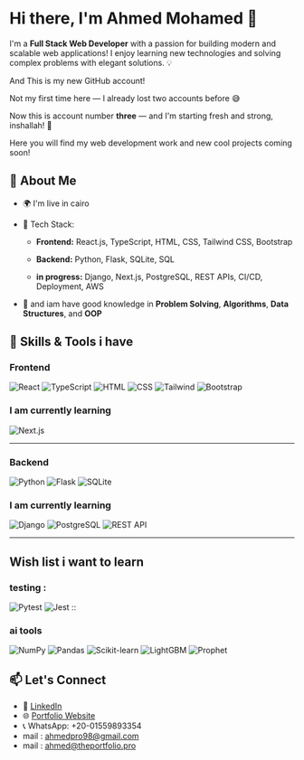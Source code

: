 # Hi there, I'm Ahmed Mohamed 👋

I'm a **Full Stack Web Developer** with a passion for building modern and scalable web applications! I enjoy learning new technologies and solving complex problems with elegant solutions. 💡

And This is my new GitHub account!  

Not my first time here — I already lost two accounts before 😅  

Now this is account number **three** — and I'm starting fresh and strong, inshallah! 💪

Here you will find my web development work and new cool projects coming soon!


## 🚀 About Me

- 🌍 I'm live in cairo
- 💼 Tech Stack:
  - **Frontend:** React.js, TypeScript, HTML, CSS, Tailwind CSS, Bootstrap
  - **Backend:** Python, Flask, SQLite, SQL
 
  
  - **in progress:** Django, Next.js, PostgreSQL, REST APIs, CI/CD, Deployment, AWS

- 🧠 and iam have good knowledge in **Problem Solving**, **Algorithms**, **Data Structures**, and **OOP**



## 🔧 Skills & Tools i have 

### Frontend
![React](https://img.shields.io/badge/-React-61DAFB?style=flat&logo=react)
![TypeScript](https://img.shields.io/badge/-TypeScript-3178C6?style=flat&logo=typescript&logoColor=white)
![HTML](https://img.shields.io/badge/-HTML5-E34F26?style=flat&logo=html5&logoColor=white)
![CSS](https://img.shields.io/badge/-CSS3-1572B6?style=flat&logo=css3)
![Tailwind](https://img.shields.io/badge/-TailwindCSS-38B2AC?style=flat&logo=tailwind-css)
![Bootstrap](https://img.shields.io/badge/-Bootstrap-563D7C?style=flat&logo=bootstrap)

### I am currently learning
![Next.js](https://img.shields.io/badge/-Next.js-000000?style=flat&logo=next.js)

 --------------------------------------------------------------------------------------

### Backend
![Python](https://img.shields.io/badge/-Python-3776AB?style=flat&logo=python&logoColor=white)
![Flask](https://img.shields.io/badge/-Flask-000000?style=flat&logo=flask)
![SQLite](https://img.shields.io/badge/-SQLite-003B57?style=flat&logo=sqlite)

### I am currently learning

![Django](https://img.shields.io/badge/-Django-092E20?style=flat&logo=django)
![PostgreSQL](https://img.shields.io/badge/-PostgreSQL-4169E1?style=flat&logo=postgresql)
![REST API](https://img.shields.io/badge/-REST%20API-FF6C37?style=flat)

 --------------------------------------------------------------------------------------



## Wish list i want to learn

### testing :
![Pytest](https://img.shields.io/badge/-Pytest-3776AB?style=flat&logo=pytest)
![Jest](https://img.shields.io/badge/-Jest-C21325?style=flat&logo=jest)
:: 
### ai tools
![NumPy](https://img.shields.io/badge/-NumPy-013243?style=flat&logo=numpy)
![Pandas](https://img.shields.io/badge/-Pandas-150458?style=flat&logo=pandas)
![Scikit-learn](https://img.shields.io/badge/-Scikit--learn-F7931E?style=flat&logo=scikit-learn)
![LightGBM](https://img.shields.io/badge/-LightGBM-7CB637?style=flat)
![Prophet](https://img.shields.io/badge/-Prophet-003B57?style=flat)




## 📫 Let's Connect

- 🔗 [LinkedIn](https://www.linkedin.com/in/YourLinkedInHere)
- 🌐 [Portfolio Website](https://theportfolio.pro)
- 📞 WhatsApp: +20-01559893354
- mail : ahmedpro98@gmail.com
- mail : ahmed@theportfolio.pro


